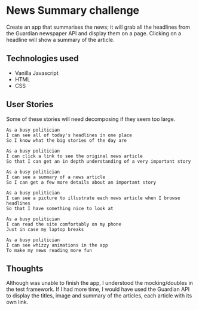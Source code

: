 # News Summary challenge

Create an app that summarises the news; it will grab all the headlines from the Guardian newspaper API and display them on a page. Clicking on a headline will show a summary of the article.

## Technologies used

- Vanilla Javascript
- HTML
- CSS

## User Stories

Some of these stories will need decomposing if they seem too large.

```
As a busy politician
I can see all of today's headlines in one place
So I know what the big stories of the day are
```

```
As a busy politician
I can click a link to see the original news article
So that I can get an in depth understanding of a very important story
```

```
As a busy politician
I can see a summary of a news article
So I can get a few more details about an important story
```

```
As a busy politician
I can see a picture to illustrate each news article when I browse headlines
So that I have something nice to look at
```

```
As a busy politician
I can read the site comfortably on my phone
Just in case my laptop breaks
```

```
As a busy politician
I can see whizzy animations in the app
To make my news reading more fun
```

## Thoughts

Although was unable to finish the app, I understood the mocking/doubles in the test framework. If I had more time, I would have used the Guardian API to display the titles, image and summary of the articles, each article with its own link.


